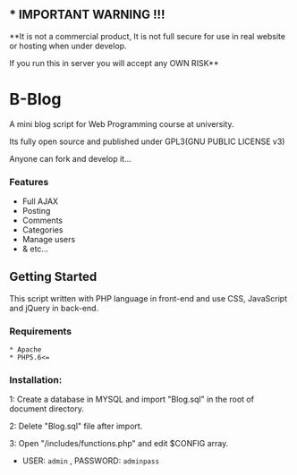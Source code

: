 ## * IMPORTANT WARNING !!!
**It is not a commercial product, It is not full secure for use in real website or hosting when under develop.

If you run this in server you will accept any OWN RISK**



# B-Blog
A mini blog script for Web Programming course at university.

Its fully open source and published under GPL3(GNU PUBLIC LICENSE v3)

Anyone can fork and develop it...


### Features
* Full AJAX
* Posting
* Comments
* Categories
* Manage users
* & etc...

## Getting Started
This script written with PHP language in front-end and use CSS, JavaScript and jQuery in back-end.

### Requirements
```
* Apache
* PHP5.6<=
```

### Installation:
1: Create a database in MYSQL and import "Blog.sql" in the root of document directory.

2: Delete "Blog.sql" file after import.

3: Open "/includes/functions.php" and edit $CONFIG array.

* USER: `admin` , PASSWORD: `adminpass`
